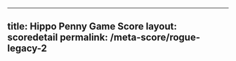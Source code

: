 ---
        
title: Hippo Penny Game Score
layout: scoredetail
permalink: /meta-score/rogue-legacy-2
---